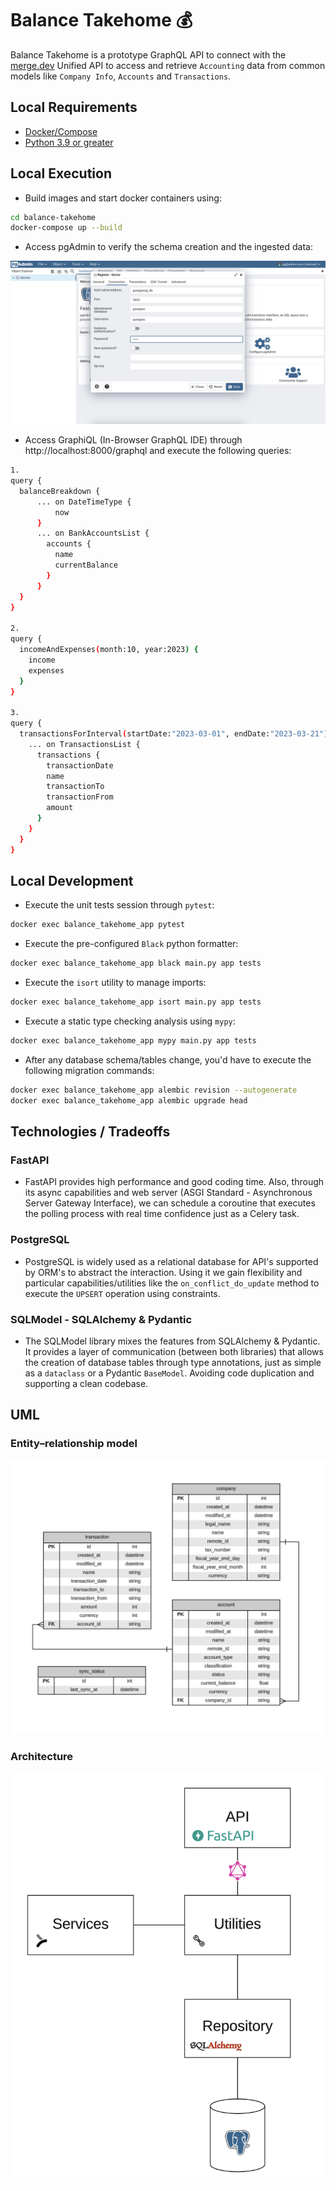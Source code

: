 # Balance Takehome 💰

Balance Takehome is a prototype GraphQL API to connect with the [merge.dev](https://merge.dev/) Unified API to access and retrieve ```Accounting``` data from common models like ```Company Info```, ```Accounts``` and ```Transactions```.

## Local Requirements

- [Docker/Compose](https://docs.docker.com/engine/install/)
- [Python 3.9 or greater](https://www.python.org/downloads/)

## Local Execution

- Build images and start docker containers using:

```bash
cd balance-takehome
docker-compose up --build
```

- Access pgAdmin to verify the schema creation and the ingested data:

![alt text](https://github.com/davidher28/balance-takehome/blob/main/static/pgAdmin2.png)

- Access GraphiQL (In-Browser GraphQL IDE) through http://localhost:8000/graphql and execute the following queries:

```bash
1.
query {
  balanceBreakdown {
      ... on DateTimeType {
          now
      }
      ... on BankAccountsList {
        accounts {
          name
          currentBalance
        }
      }
  }
}

2.
query {
  incomeAndExpenses(month:10, year:2023) {
    income
    expenses
  }
}

3.
query {
  transactionsForInterval(startDate:"2023-03-01", endDate:"2023-03-21") {
    ... on TransactionsList {
      transactions {        
        transactionDate
        name
        transactionTo
        transactionFrom
        amount
      }
    }
  }
}
```

## Local Development

- Execute the unit tests session through ```pytest```:

```bash
docker exec balance_takehome_app pytest
```

- Execute the pre-configured ```Black``` python formatter:

```bash
docker exec balance_takehome_app black main.py app tests
```

- Execute the ```isort``` utility to manage imports:

```bash
docker exec balance_takehome_app isort main.py app tests
```

- Execute a static type checking analysis using ```mypy```:

```bash
docker exec balance_takehome_app mypy main.py app tests
```

- After any database schema/tables change, you'd have to execute the following migration commands:

```bash
docker exec balance_takehome_app alembic revision --autogenerate
docker exec balance_takehome_app alembic upgrade head
```

## Technologies / Tradeoffs

### FastAPI
- FastAPI provides high performance and good coding time. Also, through its async capabilities and web server (ASGI Standard - Asynchronous Server Gateway Interface), we can schedule a coroutine that executes the polling process with real time confidence just as a Celery task.

### PostgreSQL
- PostgreSQL is widely used as a relational database for API's supported by ORM's to abstract the interaction. Using it we gain flexibility and particular capabilities/utilities like the ```on_conflict_do_update``` method to execute the ```UPSERT``` operation using constraints.

### SQLModel - SQLAlchemy & Pydantic
- The SQLModel library mixes the features from SQLAlchemy & Pydantic. It provides a layer of communication (between both libraries) that allows the creation of database tables through type annotations, just as simple as a ```dataclass``` or a Pydantic ```BaseModel```. Avoiding code duplication and supporting a clean codebase.

## UML

### Entity–relationship model

![alt text](https://github.com/davidher28/balance-takehome/blob/main/static/ER-Model.png)

### Architecture

![alt text](https://github.com/davidher28/balance-takehome/blob/main/static/architecture.png)

